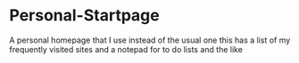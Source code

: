 # Personal-Startpage
A personal homepage that I use instead of the usual one this has a list of my frequently visited sites and a notepad for to do lists and the like
